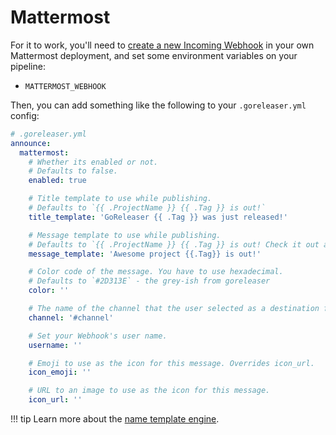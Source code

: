 # Mattermost

For it to work, you'll need to [create a new Incoming Webhook](https://docs.mattermost.com/developer/webhooks-incoming.html) in your own Mattermost deployment, and set some
environment variables on your pipeline:

- `MATTERMOST_WEBHOOK`

Then, you can add something like the following to your `.goreleaser.yml` config:

```yaml
# .goreleaser.yml
announce:
  mattermost:
    # Whether its enabled or not.
    # Defaults to false.
    enabled: true

    # Title template to use while publishing.
    # Defaults to `{{ .ProjectName }} {{ .Tag }} is out!`
    title_template: 'GoReleaser {{ .Tag }} was just released!'

    # Message template to use while publishing.
    # Defaults to `{{ .ProjectName }} {{ .Tag }} is out! Check it out at {{ .ReleaseURL }}`
    message_template: 'Awesome project {{.Tag}} is out!'

    # Color code of the message. You have to use hexadecimal.
    # Defaults to `#2D313E` - the grey-ish from goreleaser
    color: ''

    # The name of the channel that the user selected as a destination for webhook messages.
    channel: '#channel'

    # Set your Webhook's user name.
    username: ''

    # Emoji to use as the icon for this message. Overrides icon_url.
    icon_emoji: ''

    # URL to an image to use as the icon for this message.
    icon_url: ''
```

!!! tip
    Learn more about the [name template engine](/customization/templates/).
